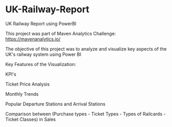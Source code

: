 # UK-Railway-Report
UK Railway Report using PowerBI

This project was part of Maven Analytics Challenge: https://mavenanalytics.io/

The objective of this project was to analyze and visualize key aspects of the UK's railway system using Power BI

Key Features of the Visualization:

KPI's

Ticket Price Analysis

Monthly Trends

Popular Departure Stations and Arrival Stations 

Comparison between (Purchase types - Ticket Types - Types of Railcards - Ticket Classes) in Sales
